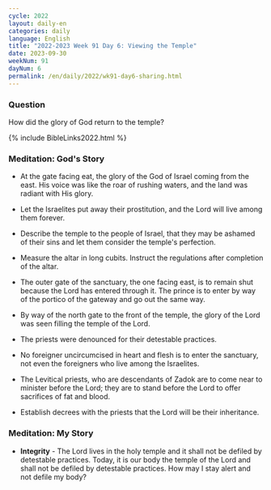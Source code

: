 ```yaml
---
cycle: 2022
layout: daily-en
categories: daily
language: English
title: "2022-2023 Week 91 Day 6: Viewing the Temple"
date: 2023-09-30
weekNum: 91
dayNum: 6
permalink: /en/daily/2022/wk91-day6-sharing.html
---
```


### Question     
How did the glory of God return to the temple?

{% include BibleLinks2022.html %}

### Meditation: God's Story   
+ At the gate facing eat, the glory of the God of Israel coming from the east. His voice was like the roar of rushing waters, and the land was radiant with His glory. 

+ Let the Israelites put away their prostitution, and the Lord will live among them forever. 

+ Describe the temple to the people of Israel, that they may be ashamed of their sins and let them consider the temple's perfection. 

+ Measure the altar in long cubits. Instruct the regulations after completion of the altar. 

+ The outer gate of the sanctuary, the one facing east, is to remain shut because the Lord has entered through it. The prince is to enter by way of the portico of the gateway and go out the same way. 

+ By way of the north gate to the front of the temple, the glory of the Lord was seen filling the temple of the Lord. 

+ The priests were denounced for their detestable practices. 

+ No foreigner uncircumcised in heart and flesh is to enter the sanctuary, not even the foreigners who live among the Israelites. 

+ The Levitical priests, who are descendants of Zadok are to come near to minister before the Lord; they are to stand before the Lord to offer sacrifices of fat and blood. 

+ Establish decrees with the priests that the Lord will be their inheritance. 

### Meditation: My Story   
+ **Integrity** - The Lord lives in the holy temple and it shall not be defiled by detestable practices. Today, it is our body the temple of the Lord and shall not be defiled by detestable practices. How may I stay alert and not defile my body?
